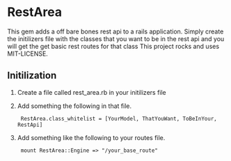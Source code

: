 # RestArea

This gem adds a off bare bones rest api to a rails application. Simply
create the initilizers file with the classes that you want to be in the
rest api and you will get the get basic rest routes for that class
This project rocks and uses MIT-LICENSE.

## Initilization

1. Create a file called rest_area.rb in your initilizers file
2. Add something the following in that file.

        RestArea.class_whitelist = [YourModel, ThatYouWant, ToBeInYour, RestApi]

3. Add something like the following to your routes file.

        mount RestArea::Engine => "/your_base_route"

